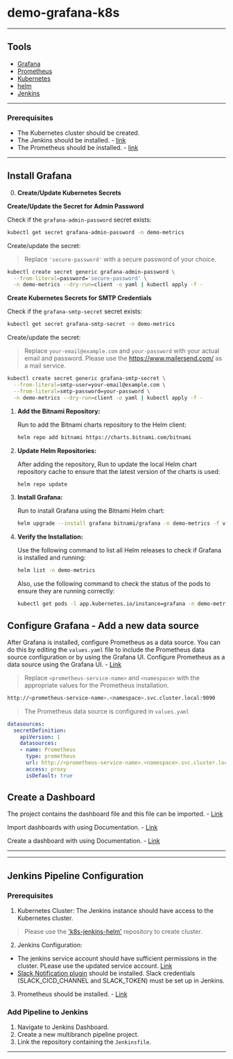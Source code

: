 # demo-grafana-k8s

---

## Tools

- [Grafana](https://grafana.com/docs/)
- [Prometheus](https://prometheus.io/docs/introduction/overview/)
- [Kubernetes](https://kubernetes.io/)
- [helm](https://helm.sh/)
- [Jenkins](https://www.jenkins.io/)

---

### Prerequisites

- The Kubernetes cluster should be created.
- The Jenkins should be installed. - [link](https://github.com/avorakh/k8s-jenkins-helm/tree/task-7)
- The Prometheus should be installed. - [link](https://github.com/avorakh/demo-prometheus-k8s/tree/develop)

---
## Install Grafana

0. **Create/Update Kubernetes Secrets**

**Create/Update the Secret for Admin Password**


   Check if the `grafana-admin-password` secret exists:
   ```bash
   kubectl get secret grafana-admin-password -n demo-metrics
   ```

   Create/update the secret:
   >  Replace `'secure-password'` with a secure password of your choice.
   ```bash
   kubectl create secret generic grafana-admin-password \
     --from-literal=password='secure-password' \
     -n demo-metrics --dry-run=client -o yaml | kubectl apply -f -
   ```

**Create Kubernetes Secrets for SMTP Credentials**

   Check if the `grafana-smtp-secret` secret exists:
   ```bash
   kubectl get secret grafana-smtp-secret -n demo-metrics
   ```

   Create/update the secret: 
   > Replace `your-email@example.com` and `your-password` with your actual  email and password. Please use the https://www.mailersend.com/ as a mail service.

   ```bash     
   kubectl create secret generic grafana-smtp-secret \
     --from-literal=smtp-user=your-email@example.com \
     --from-literal=smtp-password=your-password \
     -n demo-metrics --dry-run=client -o yaml | kubectl apply -f -
   ```

1. **Add the Bitnami Repository:**

   Run to add the Bitnami charts repository to the Helm client:

   ```bash
   helm repo add bitnami https://charts.bitnami.com/bitnami
   ```

2. **Update Helm Repositories:**

   After adding the repository, Run to update the local Helm chart repository cache to ensure that the latest version of the charts is used:

   ```bash
   helm repo update
   ```

3. **Install Grafana:**

   Run to install Grafana using the Bitnami Helm chart:

   ```bash
   helm upgrade --install grafana bitnami/grafana -n demo-metrics -f values.yaml --create-namespace
   ```
4. **Verify the Installation:**

   Use the following command to list all Helm releases to check if Grafana is installed and running:

   ```bash
   helm list -n demo-metrics
   ```

   Also, use the following command to check the status of the pods to ensure they are running correctly:

   ```bash
   kubectl get pods -l app.kubernetes.io/instance=grafana -n demo-metrics
   ```

## Configure Grafana - Add a new data source

   After Grafana is installed, configure Prometheus as a data source. You can do this by editing the `values.yaml` file to include the Prometheus data source configuration or by using the Grafana UI.
   Configure Prometheus as a data source using the Grafana UI. - [Link](https://grafana.com/docs/grafana/latest/datasources/)
   > Replace `<prometheus-service-name>` and `<namespace>` with the appropriate values for the Prometheus installation.
   ```bash
   http://<prometheus-service-name>.<namespace>.svc.cluster.local:9090
   ```
   
   > The Prometheus data source is configured in `values.yaml`
   ```yaml
   datasources:
     secretDefinition:
       apiVersion: 1
       datasources:
       - name: Prometheus
         type: prometheus
         url: http://<prometheus-service-name>.<namespace>.svc.cluster.local:9090
         access: proxy
         isDefault: true
   ```

## Create a Dashboard

The project contains the dashboard file and this file can be imported. - [Link](k8s-cluster-dashboard.json)

Import dashboards with using Documentation. - [Link](https://grafana.com/docs/grafana/latest/dashboards/build-dashboards/import-dashboards/)

Create a dashboard with using Documentation. - [Link](https://grafana.com/docs/grafana/latest/dashboards/build-dashboards/create-dashboard/)

---
---
## Jenkins Pipeline Configuration

### Prerequisites
1. Kubernetes Cluster: The Jenkins instance should have access to the Kubernetes cluster.
> Please use the ['k8s-jenkins-helm'](https://github.com/avorakh/k8s-jenkins-helm/tree/task-7) repository to create cluster. 
2. Jenkins Configuration:
- The jenkins service account should have sufficient permissions in the cluster. PLease use the updated service account. [Link](https://github.com/avorakh/k8s-jenkins-helm/blob/task-7/jenkins-ci/templates/serviceaccount.yaml)
- [Slack Notification plugin](https://plugins.jenkins.io/slack/) should be installed.  Slack credentials (SLACK_CICD_CHANNEL and SLACK_TOKEN) must be set up in Jenkins.
3. Prometheus should be installed. - [Link](https://github.com/avorakh/demo-prometheus-k8s/tree/develop)

### Add Pipeline to Jenkins

1. Navigate to Jenkins Dashboard.
2. Create a new multibranch pipeline project.
3. Link the repository containing the `Jenkinsfile`.

---